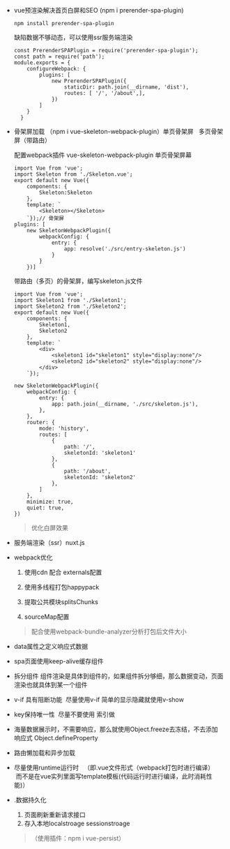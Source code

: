 * vue预渲染解决首页白屏和SEO (npm i prerender-spa-plugin)

    ```
    npm install prerender-spa-plugin
    ```
    缺陷数据不够动态，可以使用ssr服务端渲染

    ```
    const PrerenderSPAPlugin = require('prerender-spa-plugin');
    const path = require('path');
    module.exports = {
        configureWebpack: {
            plugins: [
                new PrerenderSPAPlugin({
                    staticDir: path.join(__dirname, 'dist'),
                    routes: [ '/', '/about',],
                })
            ]
        }
      }
    ```

* 骨架屏加载 （npm i vue-skeleton-webpack-plugin）单页骨架屏   多页骨架屏（带路由）

    配置webpack插件 vue-skeleton-webpack-plugin
    单页骨架屏幕
    ```
    import Vue from 'vue';
    import Skeleton from './Skeleton.vue';
    export default new Vue({
        components: {
            Skeleton:Skeleton
        },
        template: `
            <Skeleton></Skeleton>
        `});// 骨架屏
    plugins: [
        new SkeletonWebpackPlugin({
            webpackConfig: {
                entry: {
                    app: resolve('./src/entry-skeleton.js')
                }
            }
        })]
    ```
    带路由（多页）的骨架屏，编写skeleton.js文件

    ```
    import Vue from 'vue';
    import Skeleton1 from './Skeleton1';
    import Skeleton2 from './Skeleton2';
    export default new Vue({
        components: {
            Skeleton1,
            Skeleton2
        },
        template: `
            <div>
                <skeleton1 id="skeleton1" style="display:none"/>
                <skeleton2 id="skeleton2" style="display:none"/>
            </div>
        `});
    ```

    ```
    new SkeletonWebpackPlugin({
        webpackConfig: {
            entry: {
                app: path.join(__dirname, './src/skeleton.js'),
            },
        },
        router: {
            mode: 'history',
            routes: [
                {
                    path: '/',
                    skeletonId: 'skeleton1'
                },
                {
                    path: '/about',
                    skeletonId: 'skeleton2'
                },
            ]
        },
        minimize: true,
        quiet: true,
    })
    ```
    >优化白屏效果

* 服务端渲染（ssr）nuxt.js

* webpack优化
    1. 使用cdn 配合 externals配置

    1. 使用多线程打包happypack   

    1. 提取公共模块splitsChunks

    1. sourceMap配置

    >配合使用webpack-bundle-analyzer分析打包后文件大小

* data属性之定义响应式数据

* spa页面使用keep-alive缓存组件

* 拆分组件 组件渲染是具体到组件的，如果组件拆分够细，那么数据变动，页面渲染也就具体到某一个组件

* v-if 具有阻断功能  尽量使用v-if 简单的显示隐藏就使用v-show

* key保持唯一性  尽量不要使用 索引做

* 海量数据展示时，不需要响应，那么就使用Object.freeze去冻结，不去添加响应式 Object.defineProperty

* 路由懒加载和异步加载

* 尽量使用runtime运行时   （即.vue文件形式（webpack打包时进行编译）   而不是在vue实列里面写template模板(代码运行时进行编译，此时消耗性能)）

* .数据持久化
    1. 页面刷新重新请求接口
    1. 存入本地localstroage sessionstroage
    >（使用插件：npm i vue-persist）


 
 <comment-comment/> 
 
 
 <comment-comment/> 
 
 
 <comment-comment/> 
 